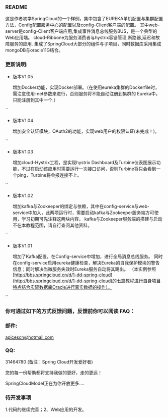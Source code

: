 ### README


   这是作者初学SpringCloud的一个样例，集中包含了EUREKA单机配置与集群配置方法，Config配置服务中心的配置以及config-Client客户端的配置。
   其中web-server是config-Client客户端应用,集成事件消息总线服务BUS，是一个典型的Web应用端。
   cloud-Ribbone为服务消费者与hystrix容错管理,断路器,延迟和故障服务的应用.
   集成了SpringCloud大部分的组件与子项目，同时数据库采用集成mongoDB与oracle11G结合。

### 更新说明:

- 版本V1.05

    增加Docker功能，实现Docker部署。（在使用eureka集群的Dockerfile时，需注意使用-net参数来进行，否则服务将不能自动注册到集群的 Eureka中，只能注册到其中一个.）

``
- 版本V1.04

    增加安全认证模块，OAuth2的功能，实现web用户的权限认证(未完成！)。
    
``    
- 版本V1.03
    
    增加cloud-Hystrix工程，是实现hystrix Dashboard及Turbine仪表图展示功能，不过在启动该应用时需要运行一次接口访问，否则Turbine将只会看到一个ping，Turbine将会报连接不上。

``
- 版本V1.02
    
    增加kafka与Zookeeper的绑定与依赖，其中在config-service与web-service中加入，此两项运行时，需要启动kafka与Zookeeper服务端方可使用，学习初期可先注释这两块内容。
    kafka与Zookeeper服务端的搭建与启动不在本教程范围，请自行查阅其他资料。

``
- 版本V1.01

    增加了Kafka配置，在Config-service中增加，进行全局消息总线服务。
    同时在config-service启用eureka健康检查，解决Eureka的自我保护模块的警告信息；同时解决当微服务失效时Eureka服务自动将其踢出。
    （本实例参照[http://bbs.springcloud.cn/d/1-dd-spring-cloud](http://bbs.springcloud.cn/d/1-dd-spring-cloud)的七篇教程进行自身项目特点结合实际数据库Oracle进行真实数据的操作）。

``

### 你可通过如下的方式反馈问题，反馈前你可以阅读 FAQ：


### 邮件:
 apicescn@hotmail.com
 
### QQ:

 31464780 (备注：Spring Cloud开发爱好者)

您的每一份帮助都将支持我做的更好，走的更远！

SpringCloudModel正在为你开放更多....

### 待开发事项

1.代码的继续完善；2、Web应用的开发。